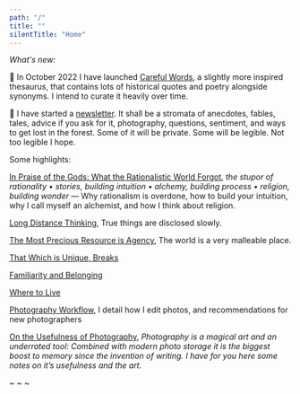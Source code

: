 ```yaml
---
path: "/"
title: ""
silentTitle: "Home"
---
```


_What's new:_

📯 In October 2022 I have launched [Careful Words](https://carefulwords.com), a slightly more inspired thesaurus, that contains lots of historical quotes and poetry alongside synonyms. I intend to curate it heavily over time.

📯 I have started a [newsletter](https://map.simonsarris.com/). It shall be a stromata of anecdotes, fables, tales, advice if you ask for it, photography, questions, sentiment, and ways to get lost in the forest. Some of it will be private. Some will be legible. Not too legible I hope.

Some highlights:

[In Praise of the Gods: What the Rationalistic World Forgot](https://map.simonsarris.com/p/in-praise-of-the-gods), _the stupor of rationality • stories, building intuition • alchemy, building process • religion, building wonder_ — Why rationalism is overdone, how to build your intuition, why I call myself an alchemist, and how I think about religion.

[Long Distance Thinking](https://map.simonsarris.com/p/long-distance-thinking), True things are disclosed slowly.

[The Most Precious Resource is Agency](https://map.simonsarris.com/p/the-most-precious-resource-is-agency), The world is a very malleable place.

[That Which is Unique, Breaks](https://map.simonsarris.com/p/that-which-is-unique-breaks)

[Familiarity and Belonging](https://map.simonsarris.com/p/familiarity-and-belonging)

[Where to Live](https://map.simonsarris.com/p/where-to-live)

[Photography Workflow](https://map.simonsarris.com/p/photography-workflow), I detail how I edit photos, and recommendations for new photographers

[On the Usefulness of Photography](https://map.simonsarris.com/p/on-the-usefulness-of-photography), _Photography is a magical art and an underrated tool: Combined with modern photo storage it is the biggest boost to memory since the invention of writing. I have for you here some notes on it’s usefulness and the art._

~ ~ ~
